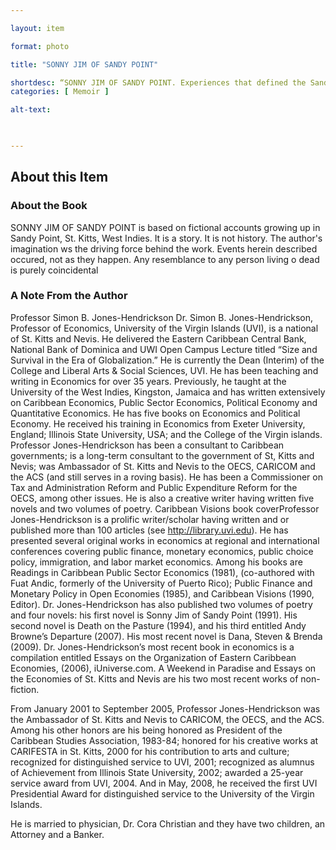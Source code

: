 ```yaml
--- 

layout: item 

format: photo 

title: "SONNY JIM OF SANDY POINT"

shortdesc: “SONNY JIM OF SANDY POINT. Experiences that defined the Sandy Point of the 1950's and 1960's. One invaluable aspect to have chronicled those events, both hilarious adn serious.
categories: [ Memoir ] 

alt-text:  

 

--- 
```


## About this Item 

### About the Book

SONNY JIM OF SANDY POINT is based on fictional accounts growing up in Sandy Point, St. Kitts, West Indies. It is a story. It is not history. The author's imagination ws the driving force behind the work. Events herein described occured, not as they happen. Any resemblance to any person living o dead is purely coincidental

### A Note From the Author
Professor Simon B. Jones-Hendrickson
Dr. Simon B. Jones-Hendrickson, Professor of
Economics, University of the Virgin Islands (UVI),
is a national of St. Kitts and Nevis. He delivered
the Eastern Caribbean Central Bank, National
Bank of Dominica and UWI Open Campus
Lecture titled “Size and Survival in the Era of
Globalization.”
He is currently the Dean (Interim) of the College
and Liberal Arts & Social Sciences, UVI. He has
been teaching and writing in Economics for over
35 years.
Previously, he taught at the University of the
West Indies, Kingston, Jamaica and has written
extensively on Caribbean Economics, Public
Sector Economics, Political Economy and
Quantitative Economics. He has five books on
Economics and Political Economy. He received
his training in Economics from Exeter University,
England; Illinois State University, USA; and the
College of the Virgin islands.
Professor Jones-Hendrickson has been a consultant to Caribbean
governments; is a long-term consultant to the government of St, Kitts and
Nevis; was Ambassador of St. Kitts and Nevis to the OECS, CARICOM and the
ACS (and still serves in a roving basis). He has been a Commissioner on Tax
and Administration Reform and Public Expenditure Reform for the OECS,
among other issues. He is also a creative writer having written five novels and
two volumes of poetry.
Caribbean Visions book coverProfessor Jones-Hendrickson is a prolific writer/scholar having written and or published more than 100 articles (see http://library.uvi.edu). He has presented several original works in economics at regional and international conferences covering public finance, monetary economics, public choice policy, immigration, and labor market economics. Among his books are Readings in Caribbean Public Sector Economics (1981), (co-authored with Fuat Andic, formerly of the University of Puerto Rico); Public Finance and Monetary Policy in Open Economies (1985), and Caribbean Visions (1990, Editor). Dr. Jones-Hendrickson has also published two volumes of poetry and four novels: his first novel is Sonny Jim of Sandy Point (1991). His second novel is Death on the Pasture (1994), and his third entitled Andy Browne’s Departure (2007). His most recent novel is Dana, Steven & Brenda (2009). Dr. Jones-Hendrickson’s most recent book in economics is a compilation entitled Essays on the Organization of Eastern Caribbean Economies, (2006), iUniverse.com. A Weekend in Paradise and Essays on the Economies of St. Kitts and Nevis are his two most recent works of non-fiction.

From January 2001 to September 2005, Professor Jones-Hendrickson was the Ambassador of St. Kitts and Nevis to CARICOM, the OECS, and the ACS. Among his other honors are his being honored as President of the Caribbean Studies Association, 1983-84; honored for his creative works at CARIFESTA in St. Kitts, 2000 for his contribution to arts and culture; recognized for distinguished service to UVI, 2001; recognized as alumnus of Achievement from Illinois State University, 2002; awarded a 25-year service award from UVI, 2004. And in May, 2008, he received the first UVI Presidential Award for distinguished service to the University of the Virgin Islands.

He is married to physician, Dr. Cora Christian and they have two children, an
Attorney and a Banker.
